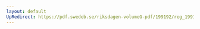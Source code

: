 ```yaml
---
layout: default
UpRedirect: https://pdf.swedeb.se/riksdagen-volumeG-pdf/199192/reg_199192/reg_199192_0301.pdf
---
```

